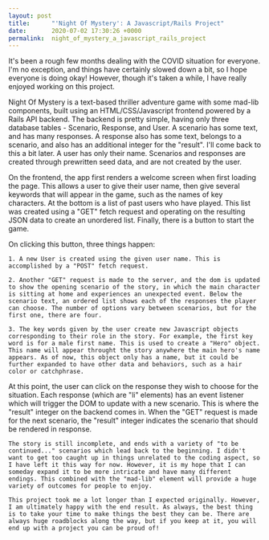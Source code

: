 ```yaml
---
layout: post
title:      "'Night Of Mystery': A Javascript/Rails Project"
date:       2020-07-02 17:30:26 +0000
permalink:  night_of_mystery_a_javascript_rails_project
---
```



  It's been a rough few months dealing with the COVID situation for everyone. I'm no exception, and things have certainly slowed down a bit, so I hope everyone is doing okay! However, though it's taken a while, I have really enjoyed working on this project.

  Night Of Mystery is a text-based thriller adventure game with some mad-lib components, built using an HTML/CSS/Javascript frontend powered by a Rails API backend. The backend is pretty simple, having only three database tables - Scenario, Response, and User. A scenario has some text, and has many responses. A response also has some text, belongs to a scenario, and also has an additional integer for the "result". I'll come back to this a bit later. A user has only their name. Scenarios and responses are created through prewritten seed data, and are not created by the user.

  On the frontend, the app first renders a welcome screen when first loading the page. This allows a user to give their user name, then give several keywords that will appear in the game, such as the names of key characters. At the bottom is a list of past users who have played. This list was created using a "GET" fetch request and operating on the resulting JSON data to create an unordered list. Finally, there is a button to start the game.

  On clicking this button, three things happen:

    1. A new User is created using the given user name. This is accomplished by a "POST" fetch request.

    2. Another "GET" request is made to the server, and the dom is updated to show the opening scenario of the story, in which the main character is sitting at home and experiences an unexpected event. Below the scenario text, an ordered list shows each of the responses the player can choose. The number of options vary between scenarios, but for the first one, there are four.

    3. The key words given by the user create new Javascript objects corresponding to their role in the story. For example, the first key word is for a male first name. This is used to create a "Hero" object. This name will appear throught the story anywhere the main hero's name appears. As of now, this object only has a name, but it could be further expanded to have other data and behaviors, such as a hair color or catchphrase.

  At this point, the user can click on the response they wish to choose for the situation. Each response (which are "li" elements) has an event listener which will trigger the DOM to update with a new scenario. This is where the "result" integer on the backend comes in. When the "GET" request is made for the next scenario, the "result" integer indicates the scenario that should be rendered in response.
	
	The story is still incomplete, and ends with a variety of "to be continued..." scenarios which lead back to the beginning. I didn't want to get too caught up in things unrelated to the coding aspect, so I have left it this way for now. However, it is my hope that I can someday expand it to be more intricate and have many different endings. This combined with the "mad-lib" element will provide a huge variety of outcomes for people to enjoy.
	
	This project took me a lot longer than I expected originally. However, I am ultimately happy with the end result. As always, the best thing is to take your time to make things the best they can be. There are always huge roadblocks along the way, but if you keep at it, you will end up with a project you can be proud of!
